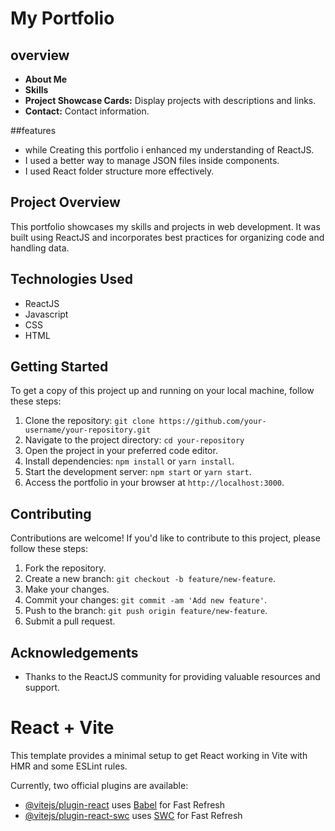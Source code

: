 # My Portfolio 
## overview
- **About Me**
- **Skills**
- **Project Showcase Cards:** Display projects with descriptions and links.
- **Contact:** Contact information.

##features
- while Creating this portfolio i enhanced my understanding of ReactJS.
- I used a better way to manage JSON files inside components.
- I used React folder structure more effectively.

## Project Overview

This portfolio showcases my skills and projects in web development. It was built using ReactJS and incorporates best practices for organizing code and handling data.


## Technologies Used
- ReactJS
- Javascript
- CSS
- HTML

## Getting Started

To get a copy of this project up and running on your local machine, follow these steps:

1. Clone the repository: `git clone https://github.com/your-username/your-repository.git`
2. Navigate to the project directory: `cd your-repository`
3. Open the project in your preferred code editor.
4. Install dependencies: `npm install` or `yarn install`.
5. Start the development server: `npm start` or `yarn start`.
6. Access the portfolio in your browser at `http://localhost:3000`.

## Contributing

Contributions are welcome! If you'd like to contribute to this project, please follow these steps:

1. Fork the repository.
2. Create a new branch: `git checkout -b feature/new-feature`.
3. Make your changes.
4. Commit your changes: `git commit -am 'Add new feature'`.
5. Push to the branch: `git push origin feature/new-feature`.
6. Submit a pull request.


## Acknowledgements

- Thanks to the ReactJS community for providing valuable resources and support.

# React + Vite

This template provides a minimal setup to get React working in Vite with HMR and some ESLint rules.

Currently, two official plugins are available:

- [@vitejs/plugin-react](https://github.com/vitejs/vite-plugin-react/blob/main/packages/plugin-react/README.md) uses [Babel](https://babeljs.io/) for Fast Refresh
- [@vitejs/plugin-react-swc](https://github.com/vitejs/vite-plugin-react-swc) uses [SWC](https://swc.rs/) for Fast Refresh
